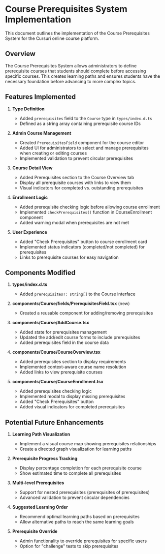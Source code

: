 # Course Prerequisites System Implementation

This document outlines the implementation of the Course Prerequisites System for the Cursuri online course platform.

## Overview

The Course Prerequisites System allows administrators to define prerequisite courses that students should complete before accessing specific courses. This creates learning paths and ensures students have the necessary foundation before advancing to more complex topics.

## Features Implemented

1. **Type Definition**
   - Added `prerequisites` field to the `Course` type in `types/index.d.ts`
   - Defined as a string array containing prerequisite course IDs

2. **Admin Course Management**
   - Created `PrerequisitesField` component for the course editor
   - Added UI for administrators to select and manage prerequisites when creating or editing courses
   - Implemented validation to prevent circular prerequisites

3. **Course Detail View**
   - Added Prerequisites section to the Course Overview tab
   - Display all prerequisite courses with links to view them
   - Visual indicators for completed vs. outstanding prerequisites

4. **Enrollment Logic**
   - Added prerequisite checking logic before allowing course enrollment
   - Implemented `checkPrerequisites()` function in CourseEnrollment component
   - Added warning modal when prerequisites are not met

5. **User Experience**
   - Added "Check Prerequisites" button to course enrollment card
   - Implemented status indicators (completed/not completed) for prerequisites
   - Links to prerequisite courses for easy navigation

## Components Modified

1. **types/index.d.ts**
   - Added `prerequisites?: string[]` to the Course interface

2. **components/Course/fields/PrerequisitesField.tsx** (new)
   - Created a reusable component for adding/removing prerequisites

3. **components/Course/AddCourse.tsx**
   - Added state for prerequisites management
   - Updated the add/edit course forms to include prerequisites
   - Added prerequisites field in the course data

4. **components/Course/CourseOverview.tsx**
   - Added prerequisites section to display requirements
   - Implemented context-aware course name resolution
   - Added links to view prerequisite courses

5. **components/Course/CourseEnrollment.tsx**
   - Added prerequisites checking logic
   - Implemented modal to display missing prerequisites
   - Added "Check Prerequisites" button
   - Added visual indicators for completed prerequisites

## Potential Future Enhancements

1. **Learning Path Visualization**
   - Implement a visual course map showing prerequisites relationships
   - Create a directed graph visualization for learning paths

2. **Prerequisite Progress Tracking**
   - Display percentage completion for each prerequisite course
   - Show estimated time to complete all prerequisites

3. **Multi-level Prerequisites**
   - Support for nested prerequisites (prerequisites of prerequisites)
   - Advanced validation to prevent circular dependencies

4. **Suggested Learning Order**
   - Recommend optimal learning paths based on prerequisites
   - Allow alternative paths to reach the same learning goals

5. **Prerequisite Override**
   - Admin functionality to override prerequisites for specific users
   - Option for "challenge" tests to skip prerequisites
